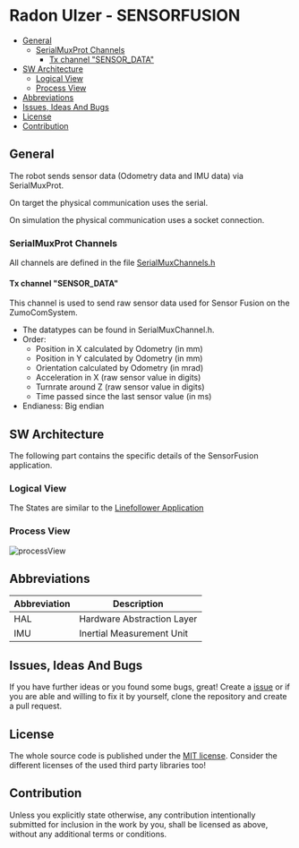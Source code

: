 # Radon Ulzer - SENSORFUSION <!-- omit in toc -->

- [General](#general)
  - [SerialMuxProt Channels](#serialmuxprot-channels)
    - [Tx channel "SENSOR\_DATA"](#tx-channel-sensor_data)
- [SW Architecture](#sw-architecture)
  - [Logical View](#logical-view)
  - [Process View](#process-view)
- [Abbreviations](#abbreviations)
- [Issues, Ideas And Bugs](#issues-ideas-and-bugs)
- [License](#license)
- [Contribution](#contribution)

## General

The robot sends sensor data (Odometry data and IMU data) via SerialMuxProt.

On target the physical communication uses the serial.

On simulation the physical communication uses a socket connection.

### SerialMuxProt Channels

All channels are defined in the file [SerialMuxChannels.h](https://github.com/BlueAndi/RadonUlzer/blob/main/lib/APPSensorFusion/SerialMuxChannels.h)

#### Tx channel "SENSOR_DATA"

This channel is used to send raw sensor data used for Sensor Fusion on the ZumoComSystem.

- The datatypes can be found in SerialMuxChannel.h.
- Order:
  - Position in X calculated by Odometry (in mm)
  - Position in Y calculated by Odometry (in mm)
  - Orientation calculated by Odometry (in mrad)
  - Acceleration in X (raw sensor value in digits)
  - Turnrate around Z (raw sensor value in digits)
  - Time passed since the last sensor value (in ms)
- Endianess: Big endian

## SW Architecture

The following part contains the specific details of the SensorFusion application.

### Logical View

The States are similar to the [Linefollower Application](https://github.com/BlueAndi/RadonUlzer/blob/main/doc/architecture/LINEFOLLOWER.md)

### Process View

![processView](http://www.plantuml.com/plantuml/proxy?cache=no&src=https://raw.githubusercontent.com/BlueAndi/RadonUlzer/main/doc/architecture/uml/ProcessView/SensorFusion/SystemStates.puml)

## Abbreviations

| Abbreviation | Description |
| - | - |
| HAL | Hardware Abstraction Layer |
| IMU | Inertial Measurement Unit |

## Issues, Ideas And Bugs

If you have further ideas or you found some bugs, great! Create a [issue](https://github.com/BlueAndi/RadonUlzer/issues) or if you are able and willing to fix it by yourself, clone the repository and create a pull request.

## License

The whole source code is published under the [MIT license](http://choosealicense.com/licenses/mit/).
Consider the different licenses of the used third party libraries too!

## Contribution

Unless you explicitly state otherwise, any contribution intentionally submitted for inclusion in the work by you, shall be licensed as above, without any
additional terms or conditions.
